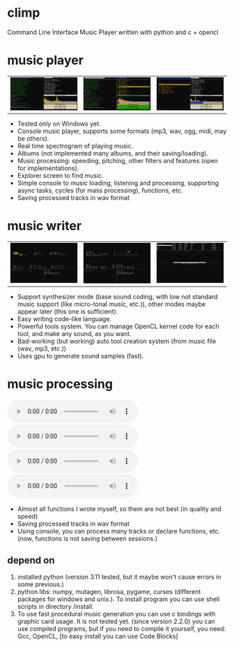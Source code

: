 # climp
Command Line Interface Music Player written with python and c + opencl

# music player
<table>
  <tr>
    <td valign="top"><img src="examples/player1.png"></td>
    <td valign="top"><img src="examples/player2.png"></td>
    <td valign="top"><img src="examples/player3.png"></td>
  </tr>
 </table>

* Tested only on Windows yet.
* Console music player, supports some formats (mp3, wav, ogg, midi, may be others).
* Real time spectrogram of playing music.
* Albums (not implemented many albums, and their saving/loading).
* Music processing: speeding, pitching, other filters and features (open for implementations).
* Explorer screen to find music.
* Simple console to music loading, listening and processing, supporting async tasks, cycles (for mass processing), functions, etc.
* Saving processed tracks in wav format

# music writer
<table>
  <tr>
    <td valign="top"><img src="examples/writer1.png"></td>
    <td valign="top"><img src="examples/writer2.png"></td>
    <td valign="top"><img src="examples/writer3.png"></td>
  </tr>
 </table>

* Support synthesizer mode (base sound coding, with low not standard music support (like micro-tonal music, etc.)), other modes maybe appear later (this one is sufficient).
* Easy writing code-like language.
* Powerful tools system. You can manage OpenCL kernel code for each tool, and make any sound, as you want.
* Bad-working (but working) auto tool creation system (from music file (wav, mp3, etc.)) 
* Uses gpu to generate sound samples (fast).

# music processing
<audio src="examples/processing0.wav" controls>
Your browser does not support the audio tag.
</audio>
<audio src="examples/processing1.wav" controls>
Your browser does not support the audio tag.
</audio>
<audio src="examples/processing2.wav" controls>
Your browser does not support the audio tag.
</audio>
<audio src="examples/processing3.wav" controls>
Your browser does not support the audio tag.
</audio>

* Almost all functions I wrote myself, so them are not best (in quality and speed) 
* Saving processed tracks in wav format
* Using console, you can process many tracks or declare functions, etc. (now, functions is not saving between sessions.)

## depend on
1. installed python (version 3.11 tested, but it maybe won't cause errors in some previous.)
2. python libs: numpy, mutagen, librosa, pygame, curses (different packages for windows and unix.). 
To install program you can use shell scripts in directory /install.
3. To use fast procedural music generation you can use c bindings with graphic card usage.
It is not tested yet. (since version 2.2.0)
you can use compiled programs, but if you need to compile it yourself,
you need: Gcc, OpenCL, [to easy install you can use Code Blocks]
